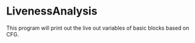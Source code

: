 # LivenessAnalysis

This program will print out the live out variables of basic blocks based on CFG.
